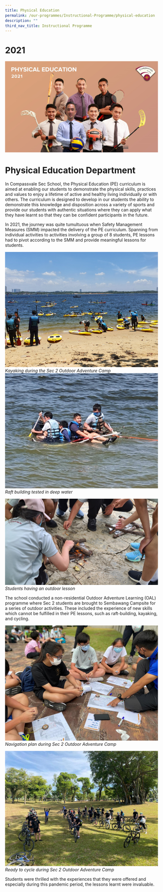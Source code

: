 ```yaml
---
title: Physical Education
permalink: /our-programmes/Instructional-Programme/physical-education
description: ""
third_nav_title: Instructional Programme
---
```

# 2021 
![](/images/PE.jpg)
# Physical Education Department

In Compassvale Sec School, the Physical Education (PE) curriculum is aimed at enabling our students to demonstrate the physical skills, practices and values to enjoy a lifetime of active and healthy living individually or with others. The curriculum is designed to develop in our students the ability to demonstrate this knowledge and disposition across a variety of sports and provide our students with authentic situations where they can apply what they have learnt so that they can be confident participants in the future.  

In 2021, the journey was quite tumultuous when Safety Management Measures (SMM) impacted the delivery of the PE curriculum. Spanning from individual activities to activities involving a group of 8 students, PE lessons had to pivot according to the SMM and provide meaningful lessons for students.

![](/images/Kayaking%20during%20Sec%202%20Outdoor%20Adventure%20Learning%20Programme.jpg)
*Kayaking during the Sec 2 Outdoor Adventure Camp*
![](/images/Raft%20building%20tested%20in%20deep%20water.jpg)
*Raft building tested in deep water*

![](/images/Students%20having%20outdoor%20lesons%20during%20pandemic%20period.jpg)
*Students having an outdoor lesson*

The school conducted a non-residential Outdoor Adventure Learning (OAL) programme where Sec 2 students are brought to Sembawang Campsite for a series of outdoor activities. These included the experience of new skills which cannot be fulfilled in their PE lessons, such as raft-building, kayaking, and cycling.

![](/images/Navigation%20plan%20during%20Sec%202%20Outdoor%20Adventure%20Learning%20Programme.jpg)
*Navigation plan during Sec 2 Outdoor Adventure Camp*

![](/images/Ready%20to%20cycle%20during%20Sec%202%20Outdoor%20Adventure%20Learning%20Programme.jpg)
*Ready to cycle during Sec 2 Outdoor Adventure Camp*

Students were thrilled with the experiences that they were offered and especially during this pandemic period, the lessons learnt were invaluable.